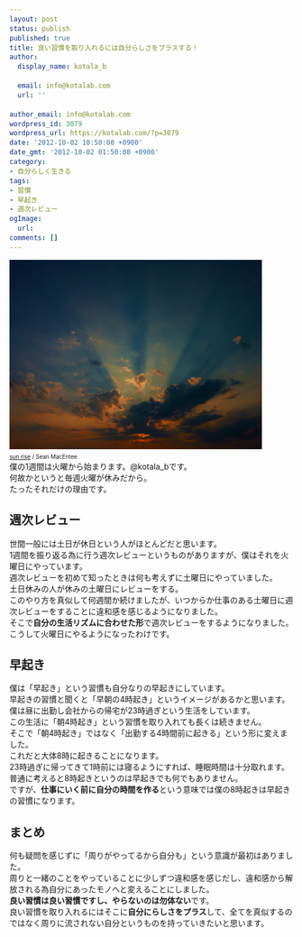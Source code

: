 ```yaml
---
layout: post
status: publish
published: true
title: 良い習慣を取り入れるには自分らしさをプラスする！
author:
  display_name: kotala_b

  email: info@kotalab.com
  url: ''

author_email: info@kotalab.com
wordpress_id: 3079
wordpress_url: https://kotalab.com/?p=3079
date: '2012-10-02 10:50:08 +0900'
date_gmt: '2012-10-02 01:50:08 +0900'
category:
- 自分らしく生きる
tags:
- 習慣
- 早起き
- 週次レビュー
ogImage:
  url:
comments: []
---
```

<p><a href="/wp-content/uploads/project_120909.jpg"><img src="/wp-content/uploads/project_120909.jpg" alt="" title="project_120909" width="448" height="336" class="alignnone size-full wp-image-2654" /></a><br />
<span style="font-size:10px;"><a href="https://www.flickr.com/photos/smemon/5796748733/" target="_blank">sun rise</a> / Sean MacEntee</span><br />
僕の1週間は火曜から始まります。@kotala_bです。<br />
何故かというと毎週火曜が休みだから。<br />
たったそれだけの理由です。<br />
</p>
<!--more-->
<h2>週次レビュー</h2>
<p>世間一般には土日が休日という人がほとんどだと思います。<br />
1週間を振り返る為に行う週次レビューというものがありますが、僕はそれを火曜日にやっています。<br />
週次レビューを初めて知ったときは何も考えずに土曜日にやっていました。<br />
土日休みの人が休みの土曜日にレビューをする。<br />
このやり方を真似して何週間か続けましたが、いつからか仕事のある土曜日に週次レビューをすることに違和感を感じるようになりました。<br />
そこで<strong>自分の生活リズムに合わせた形</strong>で週次レビューをするようになりました。<br />
こうして火曜日にやるようになったわけです。</p>
<h2>早起き</h2>
<p>僕は「早起き」という習慣も自分なりの早起きにしています。<br />
早起きの習慣と聞くと「早朝の4時起き」というイメージがあるかと思います。<br />
僕は昼に出勤し会社からの帰宅が23時過ぎという生活をしています。<br />
この生活に「朝4時起き」という習慣を取り入れても長くは続きません。<br />
そこで「朝4時起き」ではなく「出勤する4時間前に起きる」という形に変えました。<br />
これだと大体8時に起きることになります。<br />
23時過ぎに帰ってきて1時前には寝るようにすれば、睡眠時間は十分取れます。<br />
普通に考えると8時起きというのは早起きでも何でもありません。<br />
ですが、<strong>仕事にいく前に自分の時間を作る</strong>という意味では僕の8時起きは早起きの習慣になります。</p>
<h2>まとめ</h2>
<p>何も疑問を感じずに「周りがやってるから自分も」という意識が最初はありました。<br />
周りと一緒のことをやっていることに少しずつ違和感を感じだし、違和感から解放される為自分にあったモノへと変えることにしました。<br />
<strong>良い習慣は良い習慣ですし、やらないのは勿体ない</strong>です。<br />
良い習慣を取り入れるにはそこに<strong>自分にらしさをプラス</strong>して、全てを真似するのではなく周りに流されない自分というものを持っていきたいと思います。</p>

